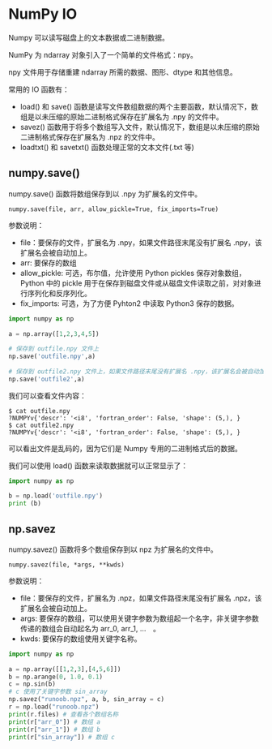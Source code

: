 # NumPy IO
Numpy 可以读写磁盘上的文本数据或二进制数据。

NumPy 为 ndarray 对象引入了一个简单的文件格式：npy。

npy 文件用于存储重建 ndarray 所需的数据、图形、dtype 和其他信息。

常用的 IO 函数有：
+ load() 和 save() 函数是读写文件数组数据的两个主要函数，默认情况下，数组是以未压缩的原始二进制格式保存在扩展名为 .npy 的文件中。
+ savez() 函数用于将多个数组写入文件，默认情况下，数组是以未压缩的原始二进制格式保存在扩展名为 .npz 的文件中。
+ loadtxt() 和 savetxt() 函数处理正常的文本文件(.txt 等)

## numpy.save()
numpy.save() 函数将数组保存到以 .npy 为扩展名的文件中。
```
numpy.save(file, arr, allow_pickle=True, fix_imports=True)
```
参数说明：
+ file：要保存的文件，扩展名为 .npy，如果文件路径末尾没有扩展名 .npy，该扩展名会被自动加上。
+ arr: 要保存的数组
+ allow_pickle: 可选，布尔值，允许使用 Python pickles 保存对象数组，Python 中的 pickle 用于在保存到磁盘文件或从磁盘文件读取之前，对对象进行序列化和反序列化。
+ fix_imports: 可选，为了方便 Pyhton2 中读取 Python3 保存的数据。
```python
import numpy as np 
 
a = np.array([1,2,3,4,5]) 
 
# 保存到 outfile.npy 文件上
np.save('outfile.npy',a) 
 
# 保存到 outfile2.npy 文件上，如果文件路径末尾没有扩展名 .npy，该扩展名会被自动加上
np.save('outfile2',a)
```
我们可以查看文件内容：
```
$ cat outfile.npy 
?NUMPYv{'descr': '<i8', 'fortran_order': False, 'shape': (5,), }  
$ cat outfile2.npy 
?NUMPYv{'descr': '<i8', 'fortran_order': False, 'shape': (5,), } 
```
可以看出文件是乱码的，因为它们是 Numpy 专用的二进制格式后的数据。

我们可以使用 load() 函数来读取数据就可以正常显示了：
```python
import numpy as np 
 
b = np.load('outfile.npy')  
print (b)
```

## np.savez
numpy.savez() 函数将多个数组保存到以 npz 为扩展名的文件中。
```
numpy.savez(file, *args, **kwds)
```
参数说明：
+ file：要保存的文件，扩展名为 .npz，如果文件路径末尾没有扩展名 .npz，该扩展名会被自动加上。
+ args: 要保存的数组，可以使用关键字参数为数组起一个名字，非关键字参数传递的数组会自动起名为 arr_0, arr_1, …　。
+ kwds: 要保存的数组使用关键字名称。
```python
import numpy as np 
 
a = np.array([[1,2,3],[4,5,6]])
b = np.arange(0, 1.0, 0.1)
c = np.sin(b)
# c 使用了关键字参数 sin_array
np.savez("runoob.npz", a, b, sin_array = c)
r = np.load("runoob.npz")  
print(r.files) # 查看各个数组名称
print(r["arr_0"]) # 数组 a
print(r["arr_1"]) # 数组 b
print(r["sin_array"]) # 数组 c
```
